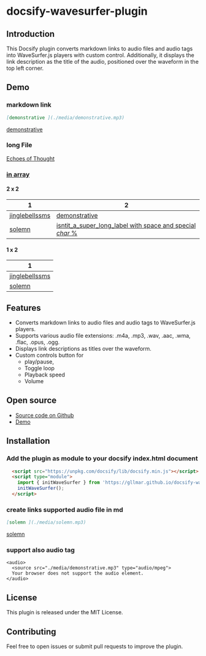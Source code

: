 # docsify-wavesurfer-plugin

## Introduction

This Docsify plugin converts markdown links to audio files and audio tags into WaveSurfer.js players with custom control. 
Additionally, it displays the link description as the title of the audio, positioned over the waveform in the top left corner.

## Demo

### markdown link

```markdown
[demonstrative ](./media/demonstrative.mp3)
```

[demonstrative ](./media/demonstrative.mp3)


### long File

[Echoes of Thought](./media/Echoes%2520of%2520Thought.mp3)


### [in array](./table.md)

#### 2 x 2 
| 1   | 2    | 
| --- |  --- |
| [jinglebellssms ](./media/jinglebellssms.mp3) | [demonstrative](./media/demonstrative.mp3) |
| [solemn ](./media/solemn.mp3) | [isntit_a_super_long_label with space and special *char* %](./media/isntit.mp3) |

#### 1 x 2

| 1   | 
| --- | 
| [jinglebellssms ](./media/jinglebellssms.mp3) | 
| [solemn ](./media/solemn.mp3) |


## Features

* Converts markdown links to audio files and audio tags to WaveSurfer.js players.
* Supports various audio file extensions: .m4a, .mp3, .wav, .aac, .wma, .flac, .opus, .ogg.
* Displays link descriptions as titles over the waveform.
* Custom controls button for 
  * play/pause, 
  * Toggle loop
  * Playback speed 
  * Volume

## Open source

* [Source code on Github](https://github.com/gllmAR/docsify-wavesurfer-plugin)
* [Demo](https://gllmar.github.io/docsify-wavesurfer-plugin)

## Installation

### Add the plugin as module to your docsify index.html document

```html
  <script src="https://unpkg.com/docsify/lib/docsify.min.js"></script>
  <script type="module">
    import { initWaveSurfer } from 'https://gllmar.github.io/docsify-wavesurfer-plugin/docsify-wavesurfer-plugin.js';
    initWaveSurfer();
  </script>
```

### create links supported audio file in md

```markdown
[solemn ](./media/solemn.mp3)
```

[solemn ](./media/solemn.mp3)

### support also audio tag

```
<audio>
  <source src="./media/demonstrative.mp3" type="audio/mpeg">
  Your browser does not support the audio element.
</audio>

```
<audio>
  <source src="./media/demonstrative.mp3" type="audio/mpeg">
  Your browser does not support the audio element.
</audio>


## License

This plugin is released under the MIT License.



## Contributing


Feel free to open issues or submit pull requests to improve the plugin.